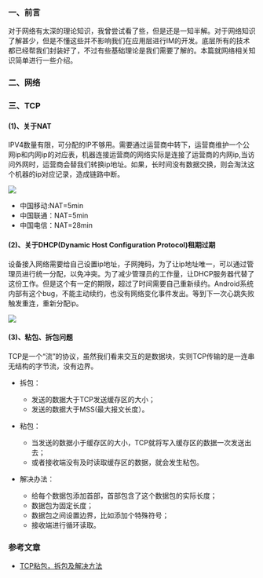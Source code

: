 ### 一、前言

对于网络有太深的理论知识，我曾尝试看了些，但是还是一知半解。对于网络知识了解甚少，但是不懂这些并不影响我们在应用层进行IM的开发。底层所有的技术都已经帮我们封装好了，不过有些基础理论是我们需要了解的。本篇就网络相关知识简单进行一些介绍。


### 二、网络


### 三、TCP


#### (1)、关于NAT

IPV4数量有限，可分配的IP不够用。需要通过运营商中转下，运营商维护一个公网ip和内网ip的对应表，机器连接运营商的网络实际是连接了运营商的内网ip,当访问外网时，运营商会替我们转换ip地址。如果，长时间没有数据交换，则会淘汰这个机器的ip对应记录，造成链路中断。

![](https://docs.google.com/drawings/d/e/2PACX-1vRLphF5qkI8iNcXzT7zF8Z47BaN1R-Wd1_7HrcqWnkGNU1mj-machfORk2KLQOzp4nzW1EBzyCQGip6/pub?w=289&h=150)

+ 中国移动:NAT=5min
+ 中国联通：NAT=5min
+ 中国电信：NAT=28min


#### (2)、关于DHCP(Dynamic Host Configuration Protocol)租期过期

设备接入网络需要给自己设置ip地址，子网掩码，为了让ip地址唯一，可以通过管理员进行统一分配，以免冲突。为了减少管理员的工作量，让DHCP服务器代替了这份工作。但是这个有一定的期限，超过了时间需要自己重新续约。Android系统内部有这个bug，不能主动续约，也没有网络变化事件发出。等到下一次心跳失败触发重连，重新分配ip。

![](https://docs.google.com/drawings/d/e/2PACX-1vSHfECMunaJk2Db8_nbt1dIl6s7U7W7fPsfyIpd_8x_LQYRLCT1Dr4LEBFnH4yzPZwy5HZWKPEb7O6M/pub?w=394&h=215)

#### (3)、粘包、拆包问题

TCP是一个“流”的协议，虽然我们看来交互的是数据块，实则TCP传输的是一连串无结构的字节流，没有边界。

+ 拆包：

	+ 发送的数据大于TCP发送缓存区的大小；
	+ 发送的数据大于MSS(最大报文长度）。
+ 粘包：
	+ 当发送的数据小于缓存区的大小，TCP就将写入缓存区的数据一次发送出去；
	+ 或者接收端没有及时读取缓存区的数据，就会发生粘包。

+ 解决办法：

	+ 给每个数据包添加首部，首部包含了这个数据包的实际长度；
	+ 数据包为固定长度；
	+ 数据包之间设置边界，比如添加个特殊符号；
	+ 接收端进行循环读取。

### 参考文章

+ [TCP粘包，拆包及解决方法](https://blog.insanecoder.top/tcp-packet-splice-and-split-issue/)